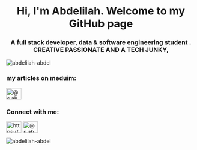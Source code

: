 <h1 align="center">Hi, I'm Abdelilah. Welcome to my GitHub page</h1>
<h3 align="center">A full stack developer, data & software engineering student . CREATIVE PASSIONATE AND A TECH JUNKY,</h3>

<p align="left"> <img src="https://komarev.com/ghpvc/?username=abdelilah-abdel&label=Profile%20views&color=0e75b6&style=flat" alt="abdelilah-abdel" /> </p>
 
 

<h3 align="left">my articles on meduim:</h3>
<p align="left">
<a href="https://medium.com/@s.abdelilahaithamou" target="blank"><img align="center" src="https://raw.githubusercontent.com/rahuldkjain/github-profile-readme-generator/master/src/images/icons/Social/medium.svg" alt="@s.abdelilahaithamou" height="30" width="40" /></a>
</p>
<h3 align="left">Connect with me:</h3>
<p align="left">
<a href="https://linkedin.com/in/https://www.linkedin.com/in/abdelilahaithamou/" target="blank"><img align="center" src="https://raw.githubusercontent.com/rahuldkjain/github-profile-readme-generator/master/src/images/icons/Social/linked-in-alt.svg" alt="https://www.linkedin.com/in/abdelilahaithamou/" height="30" width="40" /></a>
<a href="https://medium.com/@s.abdelilahaithamou" target="blank"><img align="center" src="https://raw.githubusercontent.com/rahuldkjain/github-profile-readme-generator/master/src/images/icons/Social/medium.svg" alt="@s.abdelilahaithamou" height="30" width="40" /></a>
</p>





<p><img align="center" src="https://github-readme-streak-stats.herokuapp.com/?user=abdelilah-abdel&" alt="abdelilah-abdel" /></p>

